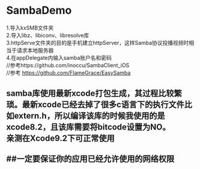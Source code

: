 # SambaDemo

1.导入kxSMB文件夹<br>
2.导入libz、libiconv、libresolve库<br>
3.httpServe文件夹的目的是手机建立httpServer，这样Samba协议投播视频时相当于请求本地服务器<br>
4.在appDelegate内输入samba账户名和密码<br>
//参考https://github.com/inoccu/SambaClient_iOS<br>
//参考 https://github.com/FlameGrace/EasySamba<br>

samba库使用最新xcode打包生成，其过程比较繁琐。最新xcode已经去掉了很多c语言下的执行文件比如extern.h，所以编译该库的时候我使用的是xcode8.2，且该库需要将bitcode设置为NO。<br>
亲测在Xcode9.2下可正常使用<br>
<br>
##一定要保证你的应用已经允许使用的网络权限
-------

